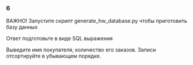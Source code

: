### 6

ВАЖНО! Запустите скрипт generate_hw_database.py чтобы приготовить базу данных

Ответ подготовьте в виде SQL выражения

Выведите имя покупателя, количество его заказов. Записи отсортируйте в убывающем порядке.

 